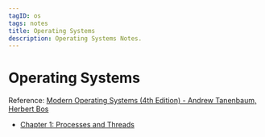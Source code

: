```yaml
---
tagID: os
tags: notes
title: Operating Systems
description: Operating Systems Notes.
---
```


# Operating Systems

Reference: [Modern Operating Systems (4th Edition) - Andrew Tanenbaum, Herbert Bos](https://www.amazon.com/Modern-Operating-Systems-Andrew-Tanenbaum/dp/013359162X)

* [Chapter 1: Processes and Threads](operating-systems/1-Processes)
